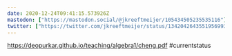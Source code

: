 ```yaml
---
date: 2020-12-24T09:41:15.573926Z
mastodon: ["https://mastodon.social/@jkreeftmeijer/105434505235535116"]
twitter: ["https://twitter.com/jkreeftmeijer/status/1342042643551956993"]
---
```

https://deopurkar.github.io/teaching/algebra1/cheng.pdf #currentstatus

